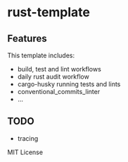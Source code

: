 # rust-template

## Features

This template includes:

* build, test and lint workflows
* daily rust audit workflow
* cargo-husky running tests and lints
* conventional_commits_linter
* ...

## TODO

* tracing

MIT License
